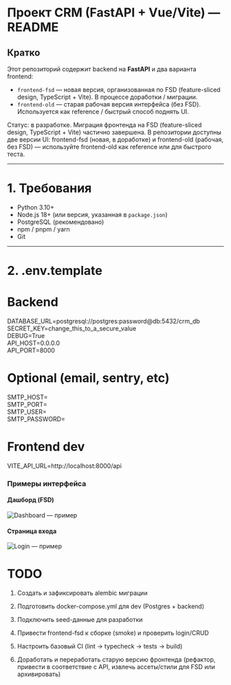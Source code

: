 # Проект CRM (FastAPI + Vue/Vite) — README

## Кратко
Этот репозиторий содержит backend на **FastAPI** и два варианта frontend:
- `frontend-fsd` — новая версия, организованная по FSD (feature-sliced design, TypeScript + Vite). В процессе доработки / миграции.
- `frontend-old` — старая рабочая версия интерфейса (без FSD). Используется как reference / быстрый способ поднять UI.

Статус: в разработке. Миграция фронтенда на FSD (feature-sliced design, TypeScript + Vite) частично завершена. В репозитории доступны две версии UI: frontend-fsd (новая, в доработке) и frontend-old (рабочая, без FSD) — используйте frontend-old как reference или для быстрого теста.

---

# 1. Требования
- Python 3.10+  
- Node.js 18+ (или версия, указанная в `package.json`)  
- PostgreSQL (рекомендовано)  
- npm / pnpm / yarn  
- Git

---

# 2. .env.template

# Backend
DATABASE_URL=postgresql://postgres:password@db:5432/crm_db  
SECRET_KEY=change_this_to_a_secure_value  
DEBUG=True  
API_HOST=0.0.0.0  
API_PORT=8000  

# Optional (email, sentry, etc)
SMTP_HOST=  
SMTP_PORT=  
SMTP_USER=  
SMTP_PASSWORD=  

# Frontend dev
VITE_API_URL=http://localhost:8000/api  


### Примеры интерфейса

#### Дашборд (FSD)
![Dashboard — пример](docs/screenshots/dashboard.png)

#### Страница входа
![Login — пример](docs/screenshots/login.png)


# TODO

1. Создать и зафиксировать alembic миграции

2. Подготовить docker-compose.yml для dev (Postgres + backend)

3. Подключить seed-данные для разработки

4. Привести frontend-fsd к сборке (smoke) и проверить login/CRUD

5. Настроить базовый CI (lint → typecheck → tests → build)

6. Доработать и переработать старую версию фронтенда (рефактор, привести в соответствие с API, извлечь ассеты/стили для FSD или архивировать)
